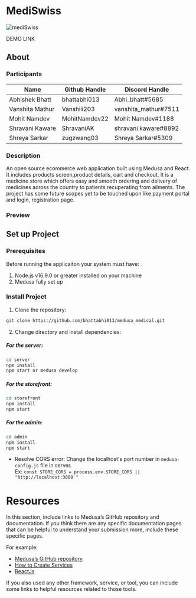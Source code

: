 # MediSwiss

![mediSwiss](https://user-images.githubusercontent.com/47862474/197398806-7156d524-81f6-463a-8da7-c83d6c7c9425.png)

DEMO LINK

## About

### Participants

| Name            |   Github Handle       |       Discord Handle |
|-----------------|-----------------------|----------------------|
| Abhishek Bhatt  |   bhattabhi013        |  Abhi_bhatt#5685     |
| Vanshita Mathur |   Vanshiii203         |  vanshita_mathur#7511|
| Mohit Namdev    |   MohitNamdev22       |  Mohit Namdev#1188   |
| Shravani Kaware |   ShravaniAK          |  shravani kaware#8892|
| Shreya Sarkar   |   zugzwang03          |  Shreya Sarkar#5309  |

### Description

An open source ecommerce web application built using Medusa and React. It includes products screen,product details, cart and checkout.
It is a medicine store which offers easy and smooth ordering and delivery of medicines across the country to patients recuperating from
ailments. The project has some future scopes yet to be touched upon like payment portal and login, registration page. 

### Preview


## Set up Project

### Prerequisites

Before running the applicaiton your system must have: 

1. Node.js v16.9.0 or greater installed on your machine
2. Medusa fully set up

### Install Project

1. Clone the repository:

```bash
git clone https://github.com/bhattabhi013/medusa_medical.git
```

2. Change directory and install dependencies:

##### For the server:
```bash
cd server
npm install
npm start or medusa develop
```

##### For the storefront:
```bash
cd storefront
npm install
npm start
```

##### For the admin:
```bash
cd admin
npm install
npm start
```

- Resolve CORS error: 
Change the localhost's port number in `medusa-config.js` file in server. <br/>
Ex: `const STORE_CORS = process.env.STORE_CORS || "http://localhost:3000 "`

# Resources

In this section, include links to Medusa’s GitHub repository and documentation. If you think there are any specific documentation pages that can be helpful to understand your submission more, include these specific pages.

For example:

- [Medusa’s GitHub repository](https://github.com/medusajs/medusa)
- [How to Create Services](https://docs.medusajs.com/advanced/backend/services/create-service)
- [ReactJs](https://reactjs.org/docs/getting-started.html)

If you also used any other framework, service, or tool, you can include some links to helpful resources related to those tools.
